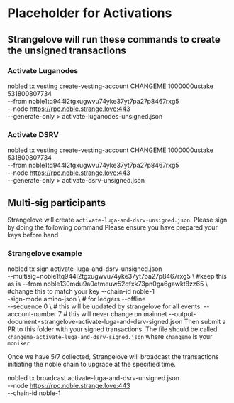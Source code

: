 # Placeholder for Activations


## Strangelove will run these commands to create the unsigned transactions
### Activate Luganodes
nobled tx vesting create-vesting-account CHANGEME 1000000ustake 531800807734 \
--from noble1tq944l2tgxugwvu74yke37yt7pa27p8467rxg5 \
--node https://rpc.noble.strange.love:443 \
--generate-only > activate-luganodes-unsigned.json


### Activate DSRV
nobled tx vesting create-vesting-account CHANGEME 1000000ustake 531800807734 \
--from noble1tq944l2tgxugwvu74yke37yt7pa27p8467rxg5 \
--node https://rpc.noble.strange.love:443 \
--generate-only > activate-dsrv-unsigned.json


## Multi-sig participants
Strangelove will create `activate-luga-and-dsrv-unsigned.json`. Please sign by doing the following command Please ensure you have prepared your keys before hand

### Strangelove example
nobled tx sign activate-luga-and-dsrv-unsigned.json \
--multisig=noble1tq944l2tgxugwvu74yke37yt7pa27p8467rxg5 \ #keep this as is
--from noble130mdu9a0etmeuw52qfxk73pn0ga6gawkt8zz65 \ #change this to match your key
--chain-id noble-1 \
-sign-mode amino-json \ # for ledgers
--offline \
--sequence 0 \ # this will be updated by strangelove for all events.
--account-number 7 # this will never change on mainnet
--output-document=strangelove-activate-luga-and-dsrv-signed.json
Then submit a PR to this folder with your signed transactions. The file should be called `changeme-activate-luga-and-dsrv-signed.json` where `changeme` is your `moniker`

Once we have 5/7 collected, Strangelove will broadcast the transactions initiating the noble chain to upgrade at the specified time.


 nobled tx broadcast activate-luga-and-dsrv-unsigned.json \
  --node https://rpc.noble.strange.love:443 \
  --chain-id noble-1